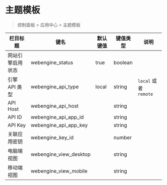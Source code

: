 # 主题模板

> 控制面板 > 应用中心 > 主题模板

| 栏目标题 | 键名 | 默认键值 | 键值类型 | 说明 |
| --- | --- | --- | --- | --- |
| 网站引擎启用状态 | webengine_status | true | boolean |  |
| 引擎 API 类型 | webengine_api_type | local | string | `local` 或者 `remote` |
| API Host | webengine_api_host |  | string |  |
| API ID | webengine_api_app_id |  | string |  |
| API Key | webengine_api_app_key |  | string |  |
| 关联应用密钥 | webengine_key_id |  | number |  |
| 电脑端视图 | webengine_view_desktop |  | string |  |
| 移动端视图 | webengine_view_mobile |  | string |  |
